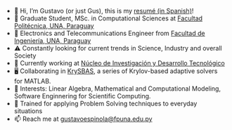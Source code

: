 - 👋 Hi, I’m Gustavo (or just Gus), this is my [resumé (in Spanish)](https://cvpy.conacyt.gov.py/publicar/cv?id=f4380e6de3029c967030577e0b2da912)!
- 📖 Graduate Student, MSc. in Computational Sciences at [Facultad Politécnica, UNA, Paraguay](https://www.pol.una.py/postgrado/maestrias-y-especializaciones/maestria-en-ciencias-de-la-computacion/)
- 👀 Electronics and Telecommunications Engineer from [Facultad de Ingeniería, UNA, Paraguay](https://www.ing.una.py/?p=36579)
- ⚠️ Constantly looking for current trends in Science, Industry and overall Society
- 🧠 Currently working at [Núcleo de Investigación y Desarrollo Tecnológico](https://nidtec.pol.una.py/)
- 🖥️ Collaborating in [KrySBAS](https://github.com/nidtec-una/krysbas-dev), a series of Krylov-based adaptive solvers for MATLAB.
- 🔎 Interests: Linear Algebra, Mathematical and Computational Modeling, Software Enginnering for Scientific Computing. 
- 🌱 Trained for applying Problem Solving techniques to everyday situations
- 📫 Reach me at gustavoespinola@fpuna.edu.py 
<!--- - 💞️ I’m looking to collaborate on ... --->
<!---
gusespinola/gusespinola is a ✨ special ✨ repository because its `README.md` (this file) appears on your GitHub profile.
You can click the Preview link to take a look at your changes.
--->

